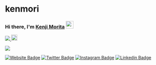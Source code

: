 # kenmori

### Hi there, I'm <a href="https://kenjimorita.jp" target="_blank">Kenji Morita</a> <img src="https://media.giphy.com/media/hvRJCLFzcasrR4ia7z/giphy.gif" width="25px">


<p align="left"> 
  <a href="https://github.com/kenmori/kenmori/">
    <img src="https://komarev.com/ghpvc/?username=kenmori" />
  </a>
  <a href="https://github.com/kenmori">
    <img height="20" src="https://img.shields.io/github/followers/kenmori?label=follow&logo=github&style=flat" />
  </a>
</p>

<img src="https://www.codewars.com/users/kenmori/badges/micro">

[![Website Badge](https://img.shields.io/badge/Website-3b5998?style=flat-square&logo=google-chrome&logoColor=white)](https://kenjimorita.jp/aboutme)
[![Twitter Badge](https://img.shields.io/badge/-Twitter-00acee?style=flat-square&logo=Twitter&logoColor=white)](https://twitter.com/bukotsunikki)
[![Instagram Badge](https://img.shields.io/badge/-Instagram-e4405f?style=flat-square&logo=Instagram&logoColor=white)](https://www.instagram.com/india_japan_moritakenji/)
[![Linkedin Badge](https://img.shields.io/badge/-LinkedIn-0e76a8?style=flat-square&logo=Linkedin&logoColor=white)](https://www.linkedin.com/in/kenji-morita-8804b7188/)
 

